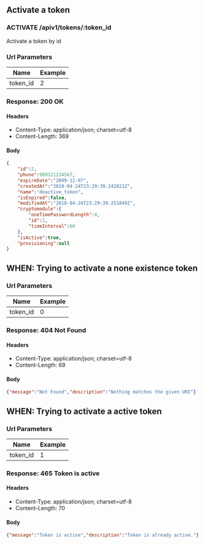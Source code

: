 ## Activate a token

### ACTIVATE /apiv1/tokens/:token_id

Activate a token by id

### Url Parameters

Name | Example
--- | ---
token_id | 2

### Response: 200 OK

#### Headers

* Content-Type: application/json; charset=utf-8
* Content-Length: 369

#### Body

```json
{
    "id":2,
    "phone":989121234567,
    "expireDate":"2099-12-07",
    "createdAt":"2018-04-24T23:29:39.242021Z",
    "name":"deactive_token",
    "isExpired":false,
    "modifiedAt":"2018-04-24T23:29:39.251849Z",
    "cryptomodule":{
        "oneTimePasswordLength":4,
        "id":1,
        "timeInterval":60
    },
    "isActive":true,
    "provisioning":null
}
```

## WHEN: Trying to activate a none existence token

### Url Parameters

Name | Example
--- | ---
token_id | 0

### Response: 404 Not Found

#### Headers

* Content-Type: application/json; charset=utf-8
* Content-Length: 69

#### Body

```json
{"message":"Not Found","description":"Nothing matches the given URI"}
```

## WHEN: Trying to activate a active token

### Url Parameters

Name | Example
--- | ---
token_id | 1

### Response: 465 Token is active

#### Headers

* Content-Type: application/json; charset=utf-8
* Content-Length: 70

#### Body

```json
{"message":"Token is active","description":"Token is already active."}
```

